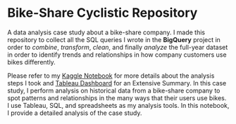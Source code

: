 # Bike-Share Cyclistic Repository
A data analysis case study about a bike-share company. I made this repository to collect all the SQL queries I wrote in the **BigQuery** project in order to *combine*, *transform*, *clean*, and finally *analyze* the full-year dataset in order to identify trends and relationships in how company customers use bikes differently.       

Please refer to my [Kaggle Notebook](https://www.kaggle.com/code/tariqosama/cyclistic-bike-share-analysis-project) for more details about the analysis steps I took and [Tableau Dashboard](https://public.tableau.com/app/profile/tarek.osama/viz/CyclisticBike-ShareCompany/Dashboard1) for an Extensive Summary.
In this case study, I perform analysis on historical data from a bike-share company to spot patterns and relationships in the many ways that their users use bikes. I use Tableau, SQL, and spreadsheets as my analysis tools. In this notebook, I provide a detailed analysis of the case study.

